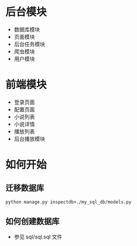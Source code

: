 # 后台模块

- 数据库模块
- 页面模块
- 后台任务模块
- 爬虫模块
- 用户模块

# 前端模块

- 登录页面
- 配置页面
- 小说列表
- 小说详情
- 播放列表
- 后台播放模块
 
# 如何开始

## 迁移数据库

```angular2html
python manage.py inspectdb>./my_sql_db/models.py
```

## 如何创建数据库

- 参见 sql/sql.sql 文件
